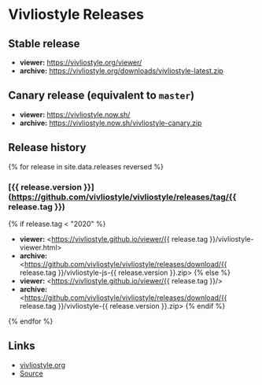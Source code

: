 # Vivliostyle Releases

## Stable release

- **viewer:** <https://vivliostyle.org/viewer/>
- **archive:** <https://vivliostyle.org/downloads/vivliostyle-latest.zip>

## Canary release (equivalent to `master`)

- **viewer:** <https://vivliostyle.now.sh/>
- **archive:** <https://vivliostyle.now.sh/vivliostyle-canary.zip>

## Release history

{% for release in site.data.releases reversed %}
### [{{ release.version }}](https://github.com/vivliostyle/vivliostyle/releases/tag/{{ release.tag }})

{% if release.tag < "2020" %}
- **viewer:** <https://vivliostyle.github.io/viewer/{{ release.tag }}/vivliostyle-viewer.html>
- **archive:** <https://github.com/vivliostyle/vivliostyle/releases/download/{{ release.tag }}/vivliostyle-js-{{ release.version }}.zip>
{% else %}
- **viewer:** <https://vivliostyle.github.io/viewer/{{ release.tag }}/>
- **archive:** <https://github.com/vivliostyle/vivliostyle/releases/download/{{ release.tag }}/vivliostyle-{{ release.version }}.zip>
{% endif %}

{% endfor %}

## Links

- [vivliostyle.org](https://vivliostyle.org/download/)
- [Source](https://github.com/vivliostyle/vivliostyle.github.io)
